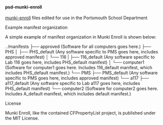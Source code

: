 #### psd-munki-enroll

[munki-enroll](https://github.com/edingc/munki-enroll) files edited for use in the Portsmouth School Department


Example manifest organization

A simple example of manifest organization in Munki Enroll is shown below:

. /manifests
├── approved (Software for all computers goes here.)
├── PHS
│   ├── PHS_default (Any software specific to PMS goes here, includes approved manifest)
│   └── 116
|       ├── 116_default (Any software specific to Lab 116 goes here, includes PHS_default manifest)
│       └── computer1 (Software for computer1 goes here. Includes 116_default manifest, which includes PHS_default manifest.)
└── PMS
    ├── PMS_default (Any software specific to PMS goes here, includes approved manifest)
    └── a117
        ├── a117_default (Any software specific to Lab a117 goes here, includes PHS_default manifest)
        └── computer2 (Software for computer2 goes here. Includes A_default manifest, which includes default manifest.)



License

Munki Enroll, like the contained CFPropertyList project, is published under the MIT License.
